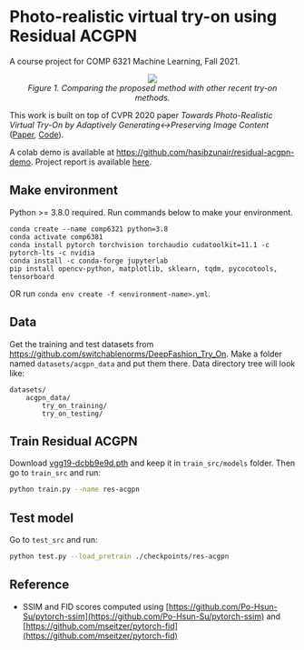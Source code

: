 # Photo-realistic virtual try-on using Residual ACGPN

A course project for COMP 6321 Machine Learning, Fall 2021.

<p align="center">
    <a href="#"><img src="./media/vis.png"></a> <br/>
    <em>
    Figure 1. Comparing the proposed method with other recent try-on methods.
    </em>
</p>



This work is built on top of CVPR 2020 paper *Towards Photo-Realistic Virtual Try-On by Adaptively
Generating↔Preserving Image Content* ([Paper](https://arxiv.org/pdf/2003.05863.pdf), [Code](https://github.com/switchablenorms/DeepFashion_Try_On)).

A colab demo is available at https://github.com/hasibzunair/residual-acgpn-demo. Project report is available [here](WILL_BE_ADDED).

## Make environment
Python >= 3.8.0 required. Run commands below to make your environment.
```
conda create --name comp6321 python=3.8
conda activate comp6381
conda install pytorch torchvision torchaudio cudatoolkit=11.1 -c pytorch-lts -c nvidia
conda install -c conda-forge jupyterlab
pip install opencv-python, matplotlib, sklearn, tqdm, pycocotools, tensorboard
```
OR run `conda env create -f <environment-name>.yml`.

## Data
    
Get the training and test datasets from https://github.com/switchablenorms/DeepFashion_Try_On. Make a folder named `datasets/acgpn_data` and put them there. Data directory tree will look like:

```
datasets/
    acgpn_data/
        try_on_training/
        try_on_testing/
```
    
## Train Residual ACGPN

Download [vgg19-dcbb9e9d.pth](https://github.com/hasibzunair/residual-acgpn/releases/download/tag/v0.1/vgg19-dcbb9e9d.pth) and keep it in `train_src/models` folder. Then go to `train_src` and run:

```sh
python train.py --name res-acgpn
```
    
## Test model
Go to `test_src` and run:
```sh
python test.py --load_pretrain ./checkpoints/res-acgpn
```

## Reference
* SSIM and FID scores computed using [https://github.com/Po-Hsun-Su/pytorch-ssim](https://github.com/Po-Hsun-Su/pytorch-ssim) and [https://github.com/mseitzer/pytorch-fid](https://github.com/mseitzer/pytorch-fid)
